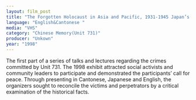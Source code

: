 ```yaml
---
layout: film_post
title: "The Forgotten Holocaust in Asia and Pacific, 1931-1945 Japan’s Germ Warfare in WW-II "
language: "English&Cantonese "
media: "VHS"
category: "Chinese Memory(Unit 731)"
producer: "Unkown"
year: "1998"
---
```


The first part of a series of talks and lectures regarding the crimes committed by Unit 731. The 1998 exhibit attracted social activists and community leaders to participate and demonstrated the participants’ call for peace. Through presenting in Cantonese, Japanese and English, the organizers sought to reconcile the victims and perpetrators by a critical examination of the historical facts.
